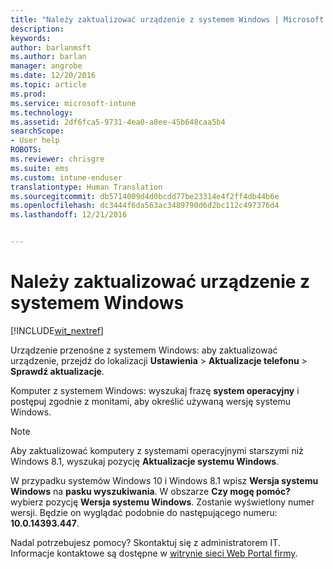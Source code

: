 ```yaml
---
title: "Należy zaktualizować urządzenie z systemem Windows | Microsoft Docs"
description: 
keywords: 
author: barlanmsft
ms.author: barlan
manager: angrobe
ms.date: 12/20/2016
ms.topic: article
ms.prod: 
ms.service: microsoft-intune
ms.technology: 
ms.assetid: 2df6fca5-9731-4ea0-a8ee-45b648caa5b4
searchScope:
- User help
ROBOTS: 
ms.reviewer: chrisgre
ms.suite: ems
ms.custom: intune-enduser
translationtype: Human Translation
ms.sourcegitcommit: db5714009d4d0bcdd77be23314e4f2ff4db44b6e
ms.openlocfilehash: dc3444f6da563ac3489790d6d2bc112c497376d4
ms.lasthandoff: 12/21/2016


---
```


# <a name="you-need-to-update-your-windows-device"></a>Należy zaktualizować urządzenie z systemem Windows

[!INCLUDE[wit_nextref](../includes/end-user-os-update-guidance.md)]

Urządzenie przenośne z systemem Windows: aby zaktualizować urządzenie, przejdź do lokalizacji **Ustawienia**  >  **Aktualizacje telefonu**  >  **Sprawdź aktualizacje**.

Komputer z systemem Windows: wyszukaj frazę **system operacyjny** i postępuj zgodnie z monitami, aby określić używaną wersję systemu Windows.

> [!Note]
> Aby zaktualizować komputery z systemami operacyjnymi starszymi niż Windows 8.1, wyszukaj pozycję **Aktualizacje systemu Windows**.

W przypadku systemów Windows 10 i Windows 8.1 wpisz __Wersja systemu Windows__ na __pasku wyszukiwania__. W obszarze __Czy mogę pomóc?__ wybierz pozycję __Wersja systemu Windows__. Zostanie wyświetlony numer wersji. Będzie on wyglądać podobnie do następującego numeru: __10.0.14393.447__.

Nadal potrzebujesz pomocy? Skontaktuj się z administratorem IT. Informacje kontaktowe są dostępne w [witrynie sieci Web Portal firmy](http://portal.manage.microsoft.com).

